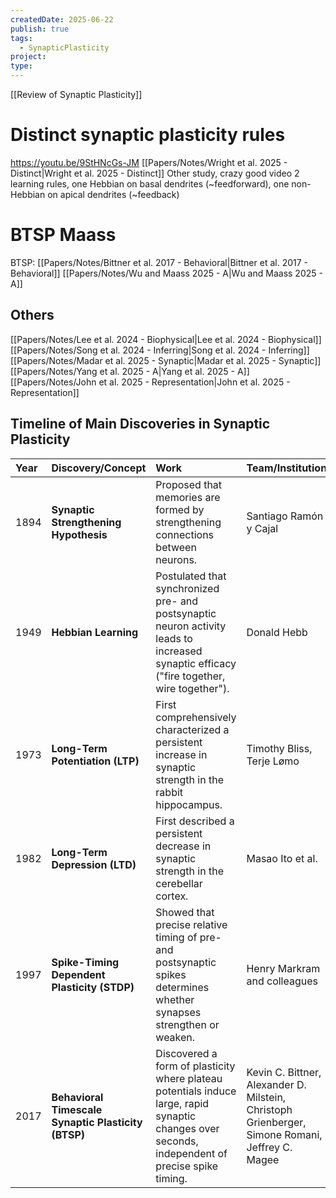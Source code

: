 ```yaml
---
createdDate: 2025-06-22
publish: true
tags:
  - SynapticPlasticity
project: 
type:
---
```

[[Review of Synaptic Plasticity]]

# Distinct synaptic plasticity rules
https://youtu.be/9StHNcGs-JM
[[Papers/Notes/Wright et al. 2025 - Distinct|Wright et al. 2025 - Distinct]]
Other study, crazy good video
2 learning rules, one Hebbian on basal dendrites (~feedforward), one non-Hebbian on apical dendrites (~feedback)

# BTSP Maass
BTSP: [[Papers/Notes/Bittner et al. 2017 - Behavioral|Bittner et al. 2017 - Behavioral]]
[[Papers/Notes/Wu and Maass 2025 - A|Wu and Maass 2025 - A]]

## Others
[[Papers/Notes/Lee et al. 2024 - Biophysical|Lee et al. 2024 - Biophysical]]
[[Papers/Notes/Song et al. 2024 - Inferring|Song et al. 2024 - Inferring]]
[[Papers/Notes/Madar et al. 2025 - Synaptic|Madar et al. 2025 - Synaptic]]
[[Papers/Notes/Yang et al. 2025 - A|Yang et al. 2025 - A]]
[[Papers/Notes/John et al. 2025 - Representation|John et al. 2025 - Representation]]

## Timeline of Main Discoveries in Synaptic Plasticity

| Year | Discovery/Concept                                   | Work                                                                                                                                             | Team/Institution                                                                                | Reference                                                       |
| :--- | :-------------------------------------------------- | :----------------------------------------------------------------------------------------------------------------------------------------------- | :---------------------------------------------------------------------------------------------- | :-------------------------------------------------------------- |
| 1894 | **Synaptic Strengthening Hypothesis**               | Proposed that memories are formed by strengthening connections between neurons.                                                                  | Santiago Ramón y Cajal                                                                          | Ramón y Cajal, 1894, Proceedings of the Royal Society of London |
| 1949 | **Hebbian Learning**                                | Postulated that synchronized pre- and postsynaptic neuron activity leads to increased synaptic efficacy ("fire together, wire together").        | Donald Hebb                                                                                     | Hebb, 1949, Wiley and Sons                                      |
| 1973 | **Long-Term Potentiation (LTP)**                    | First comprehensively characterized a persistent increase in synaptic strength in the rabbit hippocampus.                                        | Timothy Bliss, Terje Lømo                                                                       | Bliss et al., 1973, Journal of Physiology                       |
| 1982 | **Long-Term Depression (LTD)**                      | First described a persistent decrease in synaptic strength in the cerebellar cortex.                                                             | Masao Ito et al.                                                                                | Ito et al., 1982, Neuroscience Letters                          |
| 1997 | **Spike-Timing Dependent Plasticity (STDP)**        | Showed that precise relative timing of pre- and postsynaptic spikes determines whether synapses strengthen or weaken.                            | Henry Markram and colleagues                                                                    | Markram et al., 1997, Science                                   |
| 2017 | **Behavioral Timescale Synaptic Plasticity (BTSP)** | Discovered a form of plasticity where plateau potentials induce large, rapid synaptic changes over seconds, independent of precise spike timing. | Kevin C. Bittner, Alexander D. Milstein, Christoph Grienberger, Simone Romani, Jeffrey C. Magee | Bittner et al., 2017, Science                                   |
